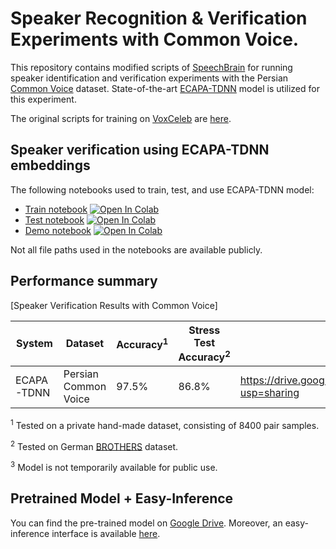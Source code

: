 # Speaker Recognition & Verification Experiments with Common Voice.
This repository contains modified scripts of [SpeechBrain](https://github.com/speechbrain/speechbrain/) for running speaker identification and verification experiments with the Persian [Common Voice](https://commonvoice.mozilla.org/en/datasets) dataset. State-of-the-art [ECAPA-TDNN](https://arxiv.org/abs/2005.07143) model is utilized for this experiment.

The original scripts for training on [VoxCeleb](http://www.robots.ox.ac.uk/~vgg/data/voxceleb/) are [here](https://github.com/speechbrain/speechbrain/tree/9d56d50809d8745cc7dafa930aec554145be4028/recipes/VoxCeleb/SpeakerRec).


## Speaker verification using ECAPA-TDNN embeddings
The following notebooks used to train, test, and use ECAPA-TDNN model:

- [Train notebook](./notebooks/ECAPA_train.ipynb) [![Open In Colab](https://colab.research.google.com/assets/colab-badge.svg)](https://colab.research.google.com/github/radinshayanfar/speaker-verification/blob/master/notebooks/ECAPA_train.ipynb)
- [Test notebook](<./notebooks/ECAPA-TDNN test.ipynb>) [![Open In Colab](https://colab.research.google.com/assets/colab-badge.svg)](<https://colab.research.google.com/github/radinshayanfar/speaker-verification/blob/master/notebooks/ECAPA-TDNN test.ipynb>)
- [Demo notebook](<./notebooks/ECAPA-TDNN demo.ipynb>) [![Open In Colab](https://colab.research.google.com/assets/colab-badge.svg)](<https://colab.research.google.com/github/radinshayanfar/speaker-verification/blob/master/notebooks/ECAPA-TDNN demo.ipynb>)

Not all file paths used in the notebooks are available publicly.

## Performance summary

[Speaker Verification Results with Common Voice]

| System          | Dataset    | Accuracy<sup>1</sup> | Stress Test Accuracy<sup>2</sup> | Model Link<sup>3</sup> |
|-----------------|------------|------| -----| -----|
| ECAPA-TDNN      | Persian Common Voice | 97.5% | 86.8% | https://drive.google.com/drive/folders/1R_gvC_St56Atxfu8MLRb1PIlBnBahta2?usp=sharing |

<sup>1</sup> Tested on a private hand-made dataset, consisting of 8400 pair samples.

<sup>2</sup> Tested on German [BROTHERS](https://clarin.phonetik.uni-muenchen.de/BASRepository/index.php?target=Public/Corpora/BROTHERS/BROTHERS.2.php) dataset.

<sup>3</sup> Model is not temporarily available for public use.

## Pretrained Model + Easy-Inference

You can find the pre-trained model on [Google Drive](https://drive.google.com/drive/folders/1R_gvC_St56Atxfu8MLRb1PIlBnBahta2?usp=sharing). Moreover, an easy-inference interface is available [here](./verification.py).

